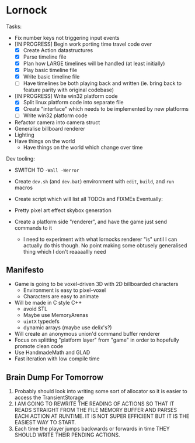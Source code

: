 # Lornock

Tasks:

- Fix number keys not triggering input events
- [IN PROGRESS] Begin work porting time travel code over
  - [x] Create Action datastructures
  - [x] Parse timeline file
  - [x] Plan how LARGE timelines will be handled (at least initially)
  - [x] Play basic timeline file
  - [x] Write basic timeline file
  - [ ] Have timelines be both playing back and written (ie. bring back to feature parity with original codebase)
- [IN PROGRESS] Write win32 platform code
  - [x] Split linux platform code into separate file
  - [x] Create "interface" which needs to be implemented by new platforms
  - [ ] Write win32 platform code
- Refactor camera into camera struct
- Generalise billboard renderer
- Lighting
- Have things on the world
  - Have things on the world which change over time

Dev tooling:
- SWITCH TO `-Wall -Werror`
- Create `dev.sh` (and `dev.bat`) environment with `edit`, `build`, and `run` macros
- Create script which will list all TODOs and FIXMEs
Eventually:

- Pretty pixel art effect skybox generation
- Create a platform side "renderer", and have the game just send commands to it
  - I need to experiment with what lornocks renderer "is" until I can actually do this though. No point making some obtusely generalised thing which I don't reaaaallly need

## Manifesto

- Game is going to be voxel-driven 3D with 2D billboarded characters
  - Environment is easy to pixel-voxel
  - Characters are easy to animate
- Will be made in C style C++
  - avoid STL
  - Maybe use MemoryArenas
  - `uintX` typedefs
  - dynamic arrays (maybe use delix's?)
- Will create an anonymous union'd command buffer renderer
- Focus on splitting "platform layer" from "game" in order to hopefully promote clean code
- Use HandmadeMath and GLAD
- Fast iteration with low compile time

## Brain Dump For Tomorrow

1. Probably should look into writing some sort of allocator so it is easier to access the TransientStorage
2. I AM GOING TO REWRITE THE READING OF ACTIONS SO THAT IT READS STRAIGHT FROM THE FILE MEMORY BUFFER AND PARSES EACH ACTION AT RUNTIME. IT IS NOT SUPER EFFICIENT BUT IT IS THE EASIEST WAY TO START.
3. Each time the player jumps backwards or forwards in time THEY SHOULD WRITE THEIR PENDING ACTIONS.
